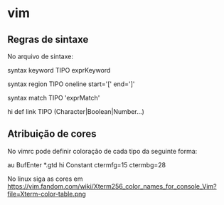 # vim

## Regras de sintaxe

No arquivo de sintaxe:

syntax keyword TIPO exprKeyword

syntax region TIPO oneline start='\[' end='\]'

syntax match TIPO 'exprMatch'

hi def link TIPO (Character|Boolean|Number...)

## Atribuição de cores

No vimrc pode definir coloração de cada tipo da seguinte forma:

au BufEnter *.gtd hi Constant ctermfg=15 ctermbg=28

No linux siga as cores em https://vim.fandom.com/wiki/Xterm256_color_names_for_console_Vim?file=Xterm-color-table.png

